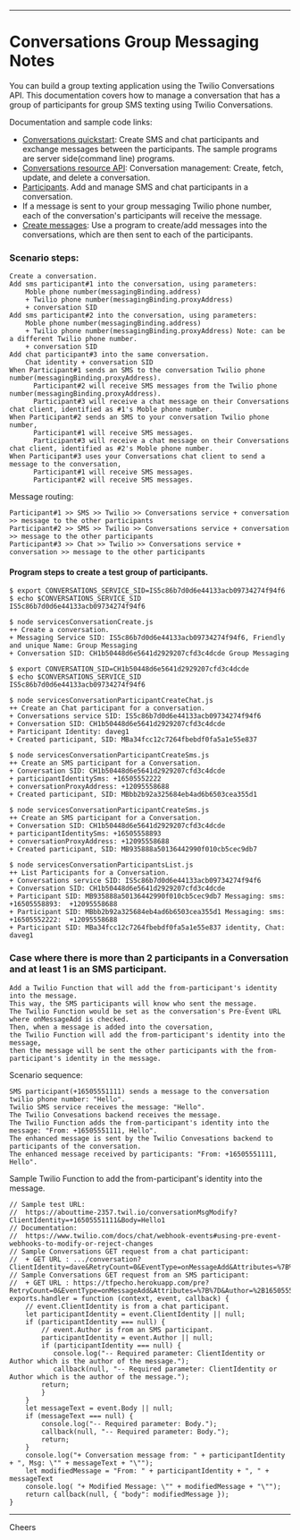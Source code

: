 ----------------------------------------------------------------------------------
# Conversations Group Messaging Notes

You can build a group texting application using the Twilio Conversations API. 
This documentation covers how to manage a conversation that has a group of participants
for group SMS texting using Twilio Conversations.

Documentation and sample code links:
+ [Conversations quickstart](https://www.twilio.com/docs/conversations/quickstart):
Create SMS and chat participants and exchange messages between the participants.
The sample programs are server side(command line) programs.
+ [Conversations resource API](https://www.twilio.com/docs/conversations/api/conversation-resource):
    Conversation management: Create, fetch, update, and delete a conversation.
+ [Participants](https://www.twilio.com/docs/conversations/api/conversation-participant-resource).
    Add and manage SMS and chat participants in a conversation.
+ If a message is sent to your group messaging Twilio phone number,
    each of the conversation's participants will receive the message.
+ [Create messages](https://www.twilio.com/docs/conversations/api/conversation-message-resource):
Use a program to create/add messages into the conversations, which are then sent to each of the participants.

### Scenario steps:
````
Create a conversation.
Add sms participant#1 into the conversation, using parameters:
    Moble phone number(messagingBinding.address)
    + Twilio phone number(messagingBinding.proxyAddress)
    + conversation SID
Add sms participant#2 into the conversation, using parameters:
    Moble phone number(messagingBinding.address)
    + Twilio phone number(messagingBinding.proxyAddress) Note: can be a different Twilio phone number.
    + conversation SID
Add chat participant#3 into the same conversation.
    Chat identity + conversation SID
When Participant#1 sends an SMS to the conversation Twilio phone number(messagingBinding.proxyAddress).
      Participant#2 will receive SMS messages from the Twilio phone number(messagingBinding.proxyAddress).
      Participant#3 will receive a chat message on their Conversations chat client, identified as #1's Moble phone number. 
When Participant#2 sends an SMS to your conversation Twilio phone number,
      Participant#1 will receive SMS messages.
      Participant#3 will receive a chat message on their Conversations chat client, identified as #2's Moble phone number. 
When Participant#3 uses your Conversations chat client to send a message to the conversation,
      Participant#1 will receive SMS messages.
      Participant#2 will receive SMS messages.
````
Message routing:
````
Participant#1 >> SMS >> Twilio >> Conversations service + conversation >> message to the other participants
Participant#2 >> SMS >> Twilio >> Conversations service + conversation >> message to the other participants
Participant#3 >> Chat >> Twilio >> Conversations service + conversation >> message to the other participants
````

#### Program steps to create a test group of participants.
````
$ export CONVERSATIONS_SERVICE_SID=IS5c86b7d0d6e44133acb09734274f94f6
$ echo $CONVERSATIONS_SERVICE_SID
IS5c86b7d0d6e44133acb09734274f94f6

$ node servicesConversationCreate.js
++ Create a conversation.
+ Messaging Service SID: IS5c86b7d0d6e44133acb09734274f94f6, Friendly and unique Name: Group Messaging
+ Conversation SID: CH1b50448d6e5641d2929207cfd3c4dcde Group Messaging

$ export CONVERSATION_SID=CH1b50448d6e5641d2929207cfd3c4dcde
$ echo $CONVERSATIONS_SERVICE_SID
IS5c86b7d0d6e44133acb09734274f94f6

$ node servicesConversationParticipantCreateChat.js
++ Create an Chat participant for a conversation.
+ Conversations service SID: IS5c86b7d0d6e44133acb09734274f94f6
+ Conversation SID: CH1b50448d6e5641d2929207cfd3c4dcde
+ Participant Identity: daveg1
+ Created participant, SID: MBa34fcc12c7264fbebdf0fa5a1e55e837

$ node servicesConversationParticipantCreateSms.js
++ Create an SMS participant for a Conversation.
+ Conversation SID: CH1b50448d6e5641d2929207cfd3c4dcde
+ participantIdentitySms: +16505552222
+ conversationProxyAddress: +12095558688
+ Created participant, SID: MBbb2b92a325684eb4ad6b6503cea355d1

$ node servicesConversationParticipantCreateSms.js
++ Create an SMS participant for a Conversation.
+ Conversation SID: CH1b50448d6e5641d2929207cfd3c4dcde
+ participantIdentitySms: +16505558893
+ conversationProxyAddress: +12095558688
+ Created participant, SID: MB935888a50136442990f010cb5cec9db7

$ node servicesConversationParticipantsList.js
++ List Participants for a Conversation.
+ Conversations service SID: IS5c86b7d0d6e44133acb09734274f94f6
+ Conversation SID: CH1b50448d6e5641d2929207cfd3c4dcde
+ Participant SID: MB935888a50136442990f010cb5cec9db7 Messaging: sms:  +16505558893:  +12095558688
+ Participant SID: MBbb2b92a325684eb4ad6b6503cea355d1 Messaging: sms:  +16505552222:  +12095558688
+ Participant SID: MBa34fcc12c7264fbebdf0fa5a1e55e837 identity, Chat: daveg1
````

### Case where there is more than 2 participants in a Conversation and at least 1 is an SMS participant.

````
Add a Twilio Function that will add the from-participant's identity into the message.
This way, the SMS participants will know who sent the message.
The Twilio Function would be set as the conversation's Pre-Event URL where onMessageAdd is checked.
Then, when a message is added into the coversation,
the Twilio Function will add the from-participant's identity into the message,
then the message will be sent the other participants with the from-participant's identity in the message.
````

Scenario sequence:
````
SMS participant(+16505551111) sends a message to the conversation twilio phone number: "Hello".
Twilio SMS service receives the message: "Hello".
The Twilio Convesations backend receives the message.
The Twilio Function adds the from-participant's identity into the message: "From: +16505551111, Hello".
The enhanced message is sent by the Twilio Convesations backend to participants of the conversation.
The enhanced message received by participants: "From: +16505551111, Hello".
````

Sample Twilio Function to add the from-participant's identity into the message.
````
// Sample test URL:
//  https://abouttime-2357.twil.io/conversationMsgModify?ClientIdentity=+16505551111&Body=Hello1
// Documentation:
//  https://www.twilio.com/docs/chat/webhook-events#using-pre-event-webhooks-to-modify-or-reject-changes
// Sample Conversations GET request from a chat participant:
//  + GET URL : .../conversation?ClientIdentity=dave&RetryCount=0&EventType=onMessageAdd&Attributes=%7B%7D&Author=dave&ChatServiceSid=IS5c86b7d0d6e44133acb09734274f94f6&ParticipantSid=MB0dc5ab0098d44e57bf7441eb9ac53cb8&Body=yes&AccountSid=ACa...3&Source=SDK&ConversationSid=CH1b50448d6e5641d2929207cfd3c4dcde
// Sample Conversations GET request from an SMS participant:
//  + GET URL : https://tfpecho.herokuapp.com/pre?RetryCount=0&EventType=onMessageAdd&Attributes=%7B%7D&Author=%2B16505551111&ChatServiceSid=IS5c86b7d0d6e44133acb09734274f94f6&ParticipantSid=MB935888a50136442990f010cb5cec9db7&Body=you+got+it!&AccountSid=ACa...3&Source=SMS&ConversationSid=CH1b50448d6e5641d2929207cfd3c4dcde
exports.handler = function (context, event, callback) {
    // event.ClientIdentity is from a chat participant.
    let participantIdentity = event.ClientIdentity || null;
    if (participantIdentity === null) {
        // event.Author is from an SMS participant.
        participantIdentity = event.Author || null;
        if (participantIdentity === null) {
           console.log("-- Required parameter: ClientIdentity or Author which is the author of the message.");
           callback(null, "-- Required parameter: ClientIdentity or Author which is the author of the message.");
        return;
        }
    }
    let messageText = event.Body || null;
    if (messageText === null) {
        console.log("-- Required parameter: Body.");
        callback(null, "-- Required parameter: Body.");
        return;
    }
    console.log("+ Conversation message from: " + participantIdentity + ", Msg: \"" + messageText + "\"");
    let modifiedMessage = "From: " + participantIdentity + ", " + messageText
    console.log( "+ Modified Message: \"" + modifiedMessage + "\"");
    return callback(null, { "body": modifiedMessage });
}
````

----------------------------------------------------------------------------------
Cheers
